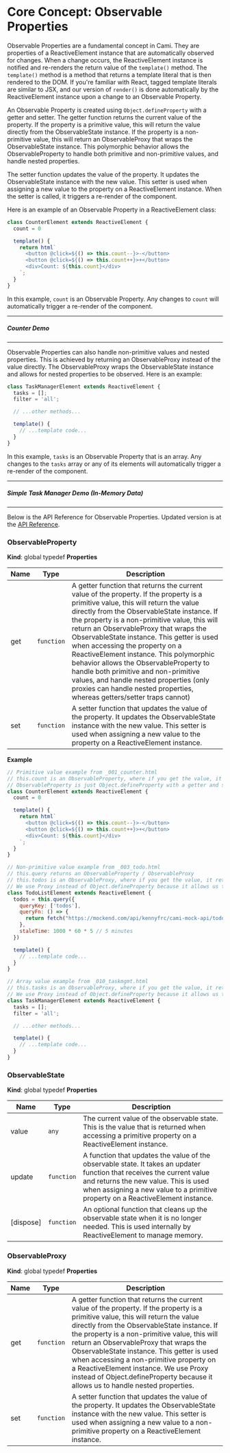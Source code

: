 # Core Concept: Observable Properties

Observable Properties are a fundamental concept in Cami. They are properties of a ReactiveElement instance that are automatically observed for changes. When a change occurs, the ReactiveElement instance is notified and re-renders the return value of the `template()` method. The `template()` method is a method that returns a template literal that is then rendered to the DOM. If you're familiar with React, tagged template literals are similar to JSX, and our version of `render()` is done automatically by the ReactiveElement instance upon a change to an Observable Property.

An Observable Property is created using `Object.defineProperty` with a getter and setter. The getter function returns the current value of the property. If the property is a primitive value, this will return the value directly from the ObservableState instance. If the property is a non-primitive value, this will return an ObservableProxy that wraps the ObservableState instance. This polymorphic behavior allows the ObservableProperty to handle both primitive and non-primitive values, and handle nested properties.

The setter function updates the value of the property. It updates the ObservableState instance with the new value. This setter is used when assigning a new value to the property on a ReactiveElement instance. When the setter is called, it triggers a re-render of the component.

Here is an example of an Observable Property in a ReactiveElement class:
```js
class CounterElement extends ReactiveElement {
  count = 0

  template() {
    return html`
      <button @click=${() => this.count--}>-</button>
      <button @click=${() => this.count++}>+</button>
      <div>Count: ${this.count}</div>
    `;
  }
}
```

In this example, `count` is an Observable Property. Any changes to `count` will automatically trigger a re-render of the component.

<hr>

<article>
  <h5>Counter Demo</h5>
  <counter-component-f1
  ></counter-component-f1>
</article>
<script type="module">
  const { html, ReactiveElement } = cami;

  class CounterElement extends ReactiveElement {
    count = 0

    template() {
      return html`
        <button class="md-button" @click=${() => this.count--}>-</button>
        <button class="md-button" @click=${() => this.count++}>+</button>
        <div>Count: ${this.count}</div>
      `;
    }
  }

  customElements.define('counter-component-f1', CounterElement);
</script>

<hr>

Observable Properties can also handle non-primitive values and nested properties. This is achieved by returning an ObservableProxy instead of the value directly. The ObservableProxy wraps the ObservableState instance and allows for nested properties to be observed. Here is an example:
```js
class TaskManagerElement extends ReactiveElement {
  tasks = [];
  filter = 'all';

  // ...other methods...

  template() {
    // ...template code...
  }
}
```

In this example, `tasks` is an Observable Property that is an array. Any changes to the `tasks` array or any of its elements will automatically trigger a re-render of the component.

<hr>

<article>
  <h5>Simple Task Manager Demo (In-Memory Data)</h5>
  <task-manager-component-f1></task-manager-component-f1>
</article>
<script type="module">
  const { html, ReactiveElement } = cami;

  class TaskManagerElement extends ReactiveElement {
    tasks = [];
    filter = 'all';

    addTask(task) {
      this.tasks.push({ name: task, completed: false });
    }

    removeTask(index) {
      this.tasks.splice(index, 1);
    }

    toggleTask(index) {
      this.tasks.update(tasks => {
        tasks[index].completed = !tasks[index].completed;
      });
    }

    setFilter(filter) {
      this.filter = filter;
    }

    getFilteredTasks() {
      switch (this.filter) {
        case 'completed':
          return this.tasks.filter(task => task.completed);
        case 'active':
          return this.tasks.filter(task => !task.completed);
        default:
          return this.tasks;
      }
    }

    template() {
      return html`
        <div class="md-form-group">
          <input id="taskInput" class="md-input" type="text" placeholder="Enter task name">
          <button class="md-button" @click=${() => {
            this.addTask(document.getElementById('taskInput').value);
            document.getElementById('taskInput').value = '';
          }}>Add Task</button>
        </div>
        <div class="md-button-group">
          <button class="md-button" @click=${() => this.setFilter('all')}>All</button>
          <button class="md-button" @click=${() => this.setFilter('active')}>Active</button>
          <button class="md-button" @click=${() => this.setFilter('completed')}>Completed</button>
        </div>
        <ul class="md-list">
          ${this.getFilteredTasks().map((task, index) => html`
            <li class="md-list-item">
              <input class="md-checkbox" type="checkbox" .checked=${task.completed} @click=${() => this.toggleTask(index)}>
              <span class="md-text">${task.name}</span>
              <a class="md-link" @click=${() => this.removeTask(index)}>Remove</a>
            </li>
          `)}
        </ul>
      `;
    }
  }

  customElements.define('task-manager-component-f1', TaskManagerElement);
</script>

<hr>

Below is the API Reference for Observable Properties. Updated version is at the [API Reference](/api/reactive_element).

### ObservableProperty
**Kind**: global typedef
**Properties**

| Name | Type | Description |
| --- | --- | --- |
| get | <code>function</code> | A getter function that returns the current value of the property. If the property is a primitive value, this will return the value directly from the ObservableState instance. If the property is a non-primitive value, this will return an ObservableProxy that wraps the ObservableState instance. This getter is used when accessing the property on a ReactiveElement instance. This polymorphic behavior allows the ObservableProperty to handle both primitive and non-primitive values, and handle nested properties (only proxies can handle nested properties, whereas getters/setter traps cannot) |
| set | <code>function</code> | A setter function that updates the value of the property. It updates the ObservableState instance with the new value. This setter is used when assigning a new value to the property on a ReactiveElement instance. |

**Example**
```js
// Primitive value example from _001_counter.html
// this.count is an ObservableProperty, where if you get the value, it returns the current value of the property, and if you set the value, it updates the property with the new value
// ObservableProperty is just Object.defineProperty with a getter and setter, where the Object is the ReactiveElement instance
class CounterElement extends ReactiveElement {
  count = 0

  template() {
    return html`
      <button @click=${() => this.count--}>-</button>
      <button @click=${() => this.count++}>+</button>
      <div>Count: ${this.count}</div>
    `;
  }
}

// Non-primitive value example from _003_todo.html
// this.query returns an ObservableProperty / ObservableProxy
// this.todos is an ObservableProxy, where if you get the value, it returns the current value of the property, and if you set the value, it updates the property with the new value
// We use Proxy instead of Object.defineProperty because it allows us to handle nested properties
class TodoListElement extends ReactiveElement {
  todos = this.query({
    queryKey: ['todos'],
    queryFn: () => {
      return fetch("https://mockend.com/api/kennyfrc/cami-mock-api/todos?limit=5").then(res => res.json())
    },
    staleTime: 1000 * 60 * 5 // 5 minutes
  })

  template() {
    // ...template code...
  }
}

// Array value example from _010_taskmgmt.html
// this.tasks is an ObservableProxy, where if you get the value, it returns the current value of the property, and if you set the value, it updates the property with the new value
// We use Proxy instead of Object.defineProperty because it allows us to handle nested properties
class TaskManagerElement extends ReactiveElement {
  tasks = [];
  filter = 'all';

  // ...other methods...

  template() {
    // ...template code...
  }
}
```
<a name="ObservableState"></a>

### ObservableState
**Kind**: global typedef
**Properties**

| Name | Type | Description |
| --- | --- | --- |
| value | <code>any</code> | The current value of the observable state. This is the value that is returned when accessing a primitive property on a ReactiveElement instance. |
| update | <code>function</code> | A function that updates the value of the observable state. It takes an updater function that receives the current value and returns the new value. This is used when assigning a new value to a primitive property on a ReactiveElement instance. |
| [dispose] | <code>function</code> | An optional function that cleans up the observable state when it is no longer needed. This is used internally by ReactiveElement to manage memory. |

<a name="ObservableProxy"></a>

### ObservableProxy
**Kind**: global typedef
**Properties**

| Name | Type | Description |
| --- | --- | --- |
| get | <code>function</code> | A getter function that returns the current value of the property. If the property is a primitive value, this will return the value directly from the ObservableState instance. If the property is a non-primitive value, this will return an ObservableProxy that wraps the ObservableState instance. This getter is used when accessing a non-primitive property on a ReactiveElement instance. We use Proxy instead of Object.defineProperty because it allows us to handle nested properties. |
| set | <code>function</code> | A setter function that updates the value of the property. It updates the ObservableState instance with the new value. This setter is used when assigning a new value to a non-primitive property on a ReactiveElement instance. |
